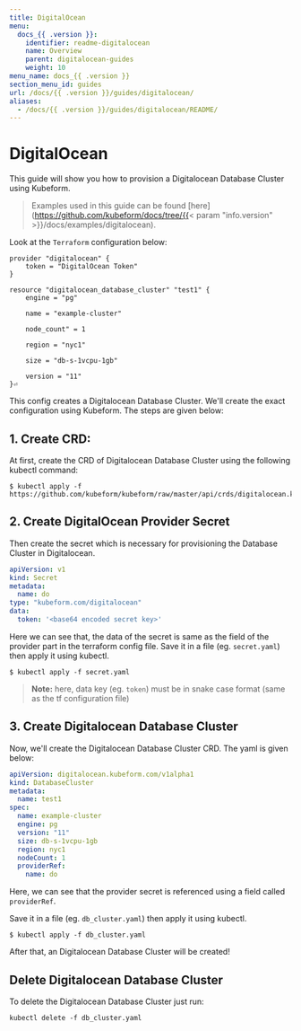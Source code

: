 ```yaml
---
title: DigitalOcean
menu:
  docs_{{ .version }}:
    identifier: readme-digitalocean
    name: Overview
    parent: digitalocean-guides
    weight: 10
menu_name: docs_{{ .version }}
section_menu_id: guides
url: /docs/{{ .version }}/guides/digitalocean/
aliases:
  - /docs/{{ .version }}/guides/digitalocean/README/
---
```


# DigitalOcean

This guide will show you how to provision a Digitalocean Database Cluster using Kubeform.

> Examples used in this guide can be found [here](https://github.com/kubeform/docs/tree/{{< param "info.version" >}}/docs/examples/digitalocean).

Look at the `Terraform` configuration below:

```
provider "digitalocean" {
    token = "DigitalOcean Token"
}

resource "digitalocean_database_cluster" "test1" {
    engine = "pg"

    name = "example-cluster"

    node_count" = 1

    region = "nyc1"

    size = "db-s-1vcpu-1gb"

    version = "11"
}⏎
```

This config creates a Digitalocean Database Cluster. We'll create the exact configuration using Kubeform. The steps are given below:

## 1. Create CRD:

At first, create the CRD of Digitalocean Database Cluster using the following kubectl command:

```console
$ kubectl apply -f https://github.com/kubeform/kubeform/raw/master/api/crds/digitalocean.kubeform.com_databaseclusters.yaml
```

## 2. Create DigitalOcean Provider Secret

Then create the secret which is necessary for provisioning the Database Cluster in Digitalocean.

```yaml
apiVersion: v1
kind: Secret
metadata:
  name: do
type: "kubeform.com/digitalocean"
data:
  token: '<base64 encoded secret key>'
```

Here we can see that, the data of the secret is same as the field of the provider part in the terraform config file. Save it in a file (eg. `secret.yaml`) then apply it using kubectl.

```console
$ kubectl apply -f secret.yaml
```

> **Note:** here, data key (eg. `token`) must be in snake case format (same as the tf configuration file)

## 3. Create Digitalocean Database Cluster

Now, we'll create the Digitalocean Database Cluster CRD. The yaml is given below:

```yaml
apiVersion: digitalocean.kubeform.com/v1alpha1
kind: DatabaseCluster
metadata:
  name: test1
spec:
  name: example-cluster
  engine: pg
  version: "11"
  size: db-s-1vcpu-1gb
  region: nyc1
  nodeCount: 1
  providerRef:
    name: do
```

Here, we can see that the provider secret is referenced using a field called `providerRef`.

Save it in a file (eg. `db_cluster.yaml`) then apply it using kubectl.

```console
$ kubectl apply -f db_cluster.yaml
```

After that, an Digitalocean Database Cluster will be created!

## Delete Digitalocean Database Cluster

To delete the Digitalocean Database Cluster just run:

```console
kubectl delete -f db_cluster.yaml
```
